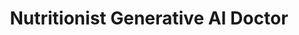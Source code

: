 ---
title: Nutritionist Generative AI Doctor
emoji: 🏃
colorFrom: pink
colorTo: red
sdk: streamlit
sdk_version: 1.39.0
app_file: app.py
pinned: false
---